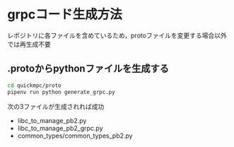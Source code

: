 # grpcコード生成方法
レポジトリに各ファイルを含めているため，protoファイルを変更する場合以外では再生成不要
## .protoからpythonファイルを生成する
```bash
cd quickmpc/proto
pipenv run python generate_grpc.py
```
次の3ファイルが生成されれば成功
- libc_to_manage_pb2.py
- libc_to_manage_pb2_grpc.py
- common_types/common_types_pb2.py


